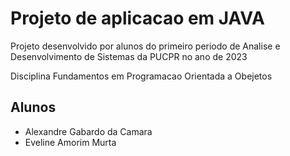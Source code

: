 # Projeto de aplicacao em JAVA 
Projeto desenvolvido por alunos do primeiro periodo de Analise e Desenvolvimento de Sistemas da PUCPR no ano de 2023

Disciplina Fundamentos em Programacao Orientada a Obejetos

## Alunos
* Alexandre Gabardo da Camara 
* Eveline Amorim Murta